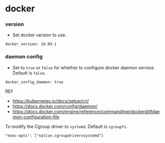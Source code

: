 # docker 

### version

- Set docker version to use.

```
docker_version: 18.09.1
```

### daemon config

- Set to `true` or `false` for whether to configure docker daemon service. Default is `false`.

```
docker_config_daemon: true
```

REF

- https://kubernetes.io/docs/setup/cri/
- https://docs.docker.com/config/daemon/
- https://docs.docker.com/engine/reference/commandline/dockerd/#daemon-configuration-file


To modify the Cgroup driver to `systemd`. Default is `cgroupfs`.

```
"exec-opts": ["native.cgroupdriver=systemd"]
```
